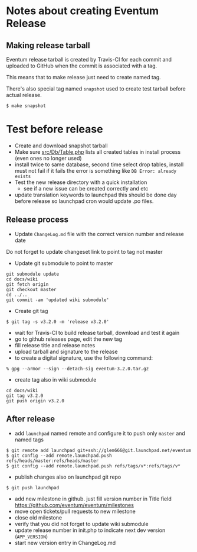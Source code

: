 # Notes about creating Eventum Release

## Making release tarball

Eventum release tarball is created by Travis-CI for each commit and uploaded to
GitHub when the commit is associated with a tag.

This means that to make release just need to create named tag.

There's also special tag named `snapshot` used to create test tarball before actual release.

```
$ make snapshot
```

# Test before release

- Create and download snapshot tarball
- Make sure [src/Db/Table.php](src/Db/Table.php) lists all created tables in install process (even ones no longer used)
- install twice to same database, second time select drop tables, install must not fail
if it fails the error is something like `DB Error: already exists`
- Test the new release directory with a quick installation
  * see if a new issue can be created correctly and etc
- update translation keywords to launchpad
this should be done day before release so launchpad cron would update .po files.

Release process
---------------

- Update `ChangeLog.md` file with the correct version number and release date

Do not forget to update changeset link to point to tag not master

- Update git submodule to point to master
```
git submodule update
cd docs/wiki
git fetch origin
git checkout master
cd ../..
git commit -am 'updated wiki submodule'
```

- Create git tag
```
$ git tag -s v3.2.0 -m 'release v3.2.0'

```
- wait for Travis-CI to build release tarball, download and test it again
- go to github releases page, edit the new tag
- fill release title and release notes
- upload tarball and signature to the release
- to create a digital signature, use the following command:
```
% gpg --armor --sign --detach-sig eventum-3.2.0.tar.gz
```
- create tag also in wiki submodule
```
cd docs/wiki
git tag v3.2.0
git push origin v3.2.0
```

After release
-------------

- add `launchpad` named remote and configure it to push only `master` and named tags
```
$ git remote add launchpad git+ssh://glen666@git.launchpad.net/eventum
$ git config --add remote.launchpad.push refs/heads/master:refs/heads/master
$ git config --add remote.launchpad.push refs/tags/v*:refs/tags/v*
```
- publish changes also on launchpad git repo
```
$ git push launchpad
```
- add new milestone in github. just fill version number in Title field https://github.com/eventum/eventum/milestones
- move open tickets/pull requests to new milestone
- close old milestone
- verify that you did not forget to update wiki submodule
- update release number in init.php to indicate next dev version (`APP_VERSION`)
- start new version entry in ChangeLog.md
